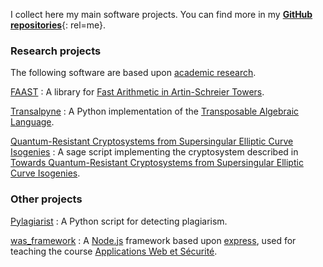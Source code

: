 I collect here my main software projects. You can find more in my
[**GitHub repositories**](https://github.com/defeo?tab=repositories){: rel=me}.


### Research projects

The following software are based upon [academic research](#research).

[FAAST](https://github.com/defeo/FAAST)
: A library for
	[Fast Arithmetic in Artin-Schreier Towers](http://dx.doi.org/10.1145/1576702.1576722).

[Transalpyne](http://transalpyne.gforge.inria.fr/)
: A Python implementation of the
	[Transposable Algebraic Language](http://dx.doi.org/10.1145/1838599.1838624).

[Quantum-Resistant Cryptosystems from Supersingular Elliptic Curve Isogenies](https://github.com/defeo/ss-isogeny-software/)
: A sage script implementing the cryptosystem described in
	[Towards Quantum-Resistant Cryptosystems from Supersingular Elliptic Curve Isogenies](http://dx.doi.org/10.1007/978-3-642-25405-5_2).
    

### Other projects

[Pylagiarist](https://github.com/defeo/pylagiarist)
: A Python script for detecting plagiarism.

[was_framework](https://github.com/defeo/was_framework)
: A [Node.js](http://nodejs.org) framework based upon
	[express](http://expressjs.com), used for teaching the course
	[Applications Web et Sécurité](#teaching).

